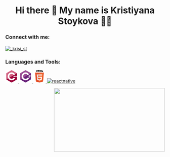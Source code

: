 <h1 align="center">Hi there 👋 My name is Kristiyana Stoykova 🙋‍♀️</h1>
<h3 align="left">Connect with me:</h3>
<p align="left">
<a href="https://instagram.com/_krisi_st" target="blank"><img align="center" src="https://raw.githubusercontent.com/rahuldkjain/github-profile-readme-generator/master/src/images/icons/Social/instagram.svg" alt="_krisi_st" height="30" width="40" /></a>
</p>

<h3 align="left">Languages and Tools:</h3>
<p align="left"> <a href="https://www.w3schools.com/cpp/" target="_blank"> <img src="https://raw.githubusercontent.com/devicons/devicon/master/icons/cplusplus/cplusplus-original.svg" alt="cplusplus" width="40" height="40"/> </a> <a href="https://www.w3schools.com/cs/" target="_blank"> <img src="https://raw.githubusercontent.com/devicons/devicon/master/icons/csharp/csharp-original.svg" alt="csharp" width="40" height="40"/> </a> <a href="https://www.w3.org/html/" target="_blank"> <img src="https://raw.githubusercontent.com/devicons/devicon/master/icons/html5/html5-original-wordmark.svg" alt="html5" width="40" height="40"/> </a> <a href="https://reactnative.dev/" target="_blank"> <img src="https://reactnative.dev/img/header_logo.svg" alt="reactnative" width="40" height="40"/> </a> </p>

<img align="right" height="200" width="350" alt="" src = "https://media2.giphy.com/media/pOEbLRT4SwD35IELiQ/giphy.gif?cid=ecf05e478qemfdqpm19k2nbu279pcpjatqy62k9dxxb0ibvl&rid=giphy.gif&ct=g"/>
